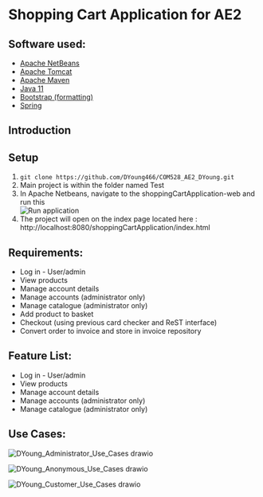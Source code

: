 # Shopping Cart Application for AE2

## Software used:

* [Apache NetBeans](https://netbeans.apache.org/ "Netbeans link")
* [Apache Tomcat](http://tomcat.apache.org/ "Tomcat link")
* [Apache Maven](https://maven.apache.org/ "Maven link")
* [Java 11](https://jdk.java.net/11/ "Jdk link")
* [Bootstrap (formatting)](https://getbootstrap.com/ "Bootstrap link")
* [Spring](https://spring.io/ "Spring link")

## Introduction


## Setup
1. `git clone https://github.com/DYoung466/COM528_AE2_DYoung.git`
2. Main project is within the folder named Test
3. In Apache Netbeans, navigate to the shoppingCartApplication-web and run this
<br >![Run application](https://user-images.githubusercontent.com/71987991/148574748-3fccad1c-412e-4fd3-b1e5-7d79643b23c0.png "Run application")
4. The project will open on the index page located here : http://localhost:8080/shoppingCartApplication/index.html

## Requirements:

* Log in - User/admin
* View products
* Manage account details
* Manage accounts (administrator only)
* Manage catalogue (administrator only) 
* Add product to basket
* Checkout (using previous card checker and ReST interface)
* Convert order to invoice and store in invoice repository


## Feature List:
* Log in - User/admin
* View products
* Manage account details
* Manage accounts (administrator only)
* Manage catalogue (administrator only) 

## Use Cases:

![DYoung_Administrator_Use_Cases drawio](https://user-images.githubusercontent.com/71987991/148755868-92f5370a-0672-4870-94e0-b792b3e16a20.png)

![DYoung_Anonymous_Use_Cases drawio](https://user-images.githubusercontent.com/71987991/148755885-30130c18-7865-4fea-a495-a62e13964663.png)

![DYoung_Customer_Use_Cases drawio](https://user-images.githubusercontent.com/71987991/148755900-54d5ee6b-b269-4fef-8282-7ba33e7f2d50.png)

